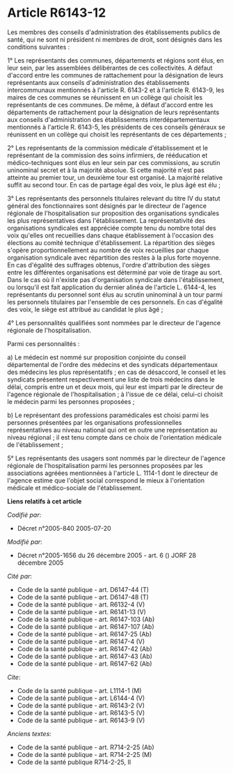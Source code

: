 # Article R6143-12

Les membres des conseils d'administration des établissements publics de santé, qui ne sont ni président ni membres de droit,
sont désignés dans les conditions suivantes :

1° Les représentants des communes, départements et régions sont élus, en leur sein, par les assemblées délibérantes de ces
collectivités. A défaut d'accord entre les communes de rattachement pour la désignation de leurs représentants aux conseils
d'administration des établissements intercommunaux mentionnés à l'article R. 6143-2 et à l'article R. 6143-9, les maires de
ces communes se réunissent en un collège qui choisit les représentants de ces communes. De même, à défaut d'accord entre les
départements de rattachement pour la désignation de leurs représentants aux conseils d'administration des établissements
interdépartementaux mentionnés à l'article R. 6143-5, les présidents de ces conseils généraux se réunissent en un collège qui
choisit les représentants de ces départements ;

2° Les représentants de la commission médicale d'établissement et le représentant de la commission des soins infirmiers, de
rééducation et médico-techniques sont élus en leur sein par ces commissions, au scrutin uninominal secret et à la majorité
absolue. Si cette majorité n'est pas atteinte au premier tour, un deuxième tour est organisé. La majorité relative suffit au
second tour. En cas de partage égal des voix, le plus âgé est élu ;

3° Les représentants des personnels titulaires relevant du titre IV du statut général des fonctionnaires sont désignés par le
directeur de l'agence régionale de l'hospitalisation sur proposition des organisations syndicales les plus représentatives
dans l'établissement. La représentativité des organisations syndicales est appréciée compte tenu du nombre total des voix
qu'elles ont recueillies dans chaque établissement à l'occasion des élections au comité technique d'établissement. La
répartition des sièges s'opère proportionnellement au nombre de voix recueillies par chaque organisation syndicale avec
répartition des restes à la plus forte moyenne. En cas d'égalité des suffrages obtenus, l'ordre d'attribution des sièges
entre les différentes organisations est déterminé par voie de tirage au sort. Dans le cas où il n'existe pas d'organisation
syndicale dans l'établissement, ou lorsqu'il est fait application du dernier alinéa de l'article L. 6144-4, les représentants
du personnel sont élus au scrutin uninominal à un tour parmi les personnels titulaires par l'ensemble de ces personnels. En
cas d'égalité des voix, le siège est attribué au candidat le plus âgé ;

4° Les personnalités qualifiées sont nommées par le directeur de l'agence régionale de l'hospitalisation.

Parmi ces personnalités :

a) Le médecin est nommé sur proposition conjointe du conseil départemental de l'ordre des médecins et des syndicats
départementaux des médecins les plus représentatifs ; en cas de désaccord, le conseil et les syndicats présentent
respectivement une liste de trois médecins dans le délai, compris entre un et deux mois, qui leur est imparti par le
directeur de l'agence régionale de l'hospitalisation ; à l'issue de ce délai, celui-ci choisit le médecin parmi les personnes
proposées ;

b) Le représentant des professions paramédicales est choisi parmi les personnes présentées par les organisations
professionnelles représentatives au niveau national qui ont en outre une représentation au niveau régional ; il est tenu
compte dans ce choix de l'orientation médicale de l'établissement ;

5° Les représentants des usagers sont nommés par le directeur de l'agence régionale de l'hospitalisation parmi les personnes
proposées par les associations agréées mentionnées à l'article L. 1114-1 dont le directeur de l'agence estime que l'objet
social correspond le mieux à l'orientation médicale et médico-sociale de l'établissement.

**Liens relatifs à cet article**

_Codifié par_:

  - Décret n°2005-840 2005-07-20

_Modifié par_:

  - Décret n°2005-1656 du 26 décembre 2005 - art. 6 () JORF 28 décembre 2005

_Cité par_:

  - Code de la santé publique - art. D6147-44 (T)
  - Code de la santé publique - art. D6147-48 (T)
  - Code de la santé publique - art. R6132-4 (V)
  - Code de la santé publique - art. R6141-13 (V)
  - Code de la santé publique - art. R6147-103 (Ab)
  - Code de la santé publique - art. R6147-107 (Ab)
  - Code de la santé publique - art. R6147-25 (Ab)
  - Code de la santé publique - art. R6147-4 (V)
  - Code de la santé publique - art. R6147-42 (Ab)
  - Code de la santé publique - art. R6147-43 (Ab)
  - Code de la santé publique - art. R6147-62 (Ab)

_Cite_:

  - Code de la santé publique - art. L1114-1 (M)
  - Code de la santé publique - art. L6144-4 (V)
  - Code de la santé publique - art. R6143-2 (V)
  - Code de la santé publique - art. R6143-5 (V)
  - Code de la santé publique - art. R6143-9 (V)

_Anciens textes_:

  - Code de la santé publique - art. R714-2-25 (Ab)
  - Code de la santé publique - art. R714-2-25 (M)
  - Code de la santé publique R714-2-25, II
